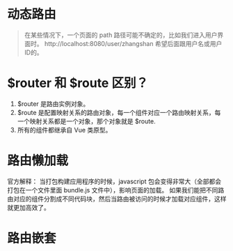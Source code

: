# 动态路由

> 在某些情况下，一个页面的 path 路径可能不确定的，比如我们进入用户界面时。
> http://localhost:8080/user/zhangshan 希望后面跟用户名或用户ID的。



# $router 和 $route 区别？

1. $router 是路由实例对象。
2. $route 是配置映射关系的路由对象，每一个组件对应一个路由映射关系，每一个映射关系都是一个对象，那个对象就是 $route.
3. 所有的组件都继承自 Vue 类原型。


# 路由懒加载

官方解释：
当打包构建应用程序的时候，javascript 包会变得非常大（全部都会打包在一个文件里面 bundle.js 文件中），影响页面的加载。
如果我们能把不同路由对应的组件分割成不同代码块，然后当路由被访问的时候才加载对应组件，这样就更加高效了。



# 路由嵌套




